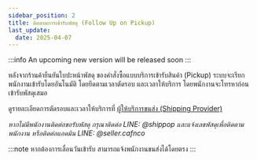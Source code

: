 ```yaml
---
sidebar_position: 2
title: ติดตามการเข้ารับพัสดุ (Follow Up on Pickup)
last_update:
  date: 2025-04-07
---
```


:::info
An upcoming new version will be released soon
:::

หลังจากร้านค้ายืนยันใบปะหน้าพัสดุ ของคำสั่งซื้อแบบบริการเข้ารับสินค้า (Pickup) ระบบจะเรียกพนักงานเข้ารับโดยอันโนมัติ โดยยึดตามเวลาตัดรอบ และเวลาให้บริการ โดยพนักงานจะโทรหาก่อนเข้ารับพัสดุเสมอ

ดูรายละเอียดการตัดรอบและเวลาให้บริการที่ [ผู้ให้บริการขนส่ง (Shipping Provider)](docs/shop/shipping/shipping-provider.md)

_หากไม่มีพนักงานติดต่อขอรับพัสดุ กรุณาติดต่อ LINE: @shippop และแจ้งเลขพัสดุเพื่อติดตามพนักงาน หรือติดต่อแอดมิน LINE: @seller.cafnco_

:::note
หากต้องการเลื่อนวันเข้ารับ สามารถแจ้งพนักงานขนส่งได้โดยตรง
:::
